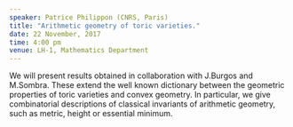 ```yaml
---
speaker: Patrice Philippon (CNRS, Paris)
title: "Arithmetic geometry of toric varieties."
date: 22 November, 2017
time: 4:00 pm 
venue: LH-1, Mathematics Department
---
```


We will present results obtained in collaboration with J.Burgos and M.Sombra. These extend the well known dictionary between the geometric properties of toric varieties and convex geometry. In particular, we give combinatorial descriptions of classical invariants of arithmetic geometry, such as metric, height or essential minimum.
